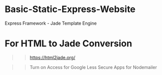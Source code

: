 # Basic-Static-Express-Website
Express Framework - Jade Template Engine

# For HTML to Jade Conversion
>> https://html2jade.org/ 

>> Turn on Access for Google Less Secure Apps for Nodemailer

